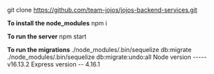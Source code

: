 git clone https://github.com/team-jojos/jojos-backend-services.git

**To install the node_modules**
npm i 

**To run the server**
npm start

**To run the migrations**
./node_modules/.bin/sequelize db:migrate
./node_modules/.bin/sequelize db:migrate:undo:all
Node version ----- v16.13.2
Express version -- 4.16.1